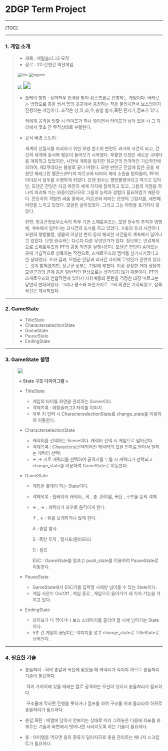 # 2DGP Term Project

------



[TOC]

------

### 1. 게임 소개

> - 제목 : 메탈슬러그3 모작
> - 장르 : 2D 런앤건 액션게임
>
> <img src="https://github.com/honey1586/2DGP/blob/master/Term_Project/Images/title_screenshot.png?raw=true" alt="title" style="zoom:80%;" />  <img src="https://github.com/honey1586/2DGP/blob/master/Term_Project/Images/ingame_screenshot.jpg?raw=true" alt="ingame" style="zoom: 80%;" />
>
> <img src="https://github.com/honey1586/2DGP/blob/master/Term_Project/Images/%EC%BA%90%EB%A6%AD%ED%84%B0%EC%84%A0%ED%83%9D%EC%B0%BD.JPG?raw=true" style="zoom:80%;" /> <img src="https://github.com/honey1586/2DGP/blob/master/Term_Project/Images/%ED%98%88%EC%82%AC%ED%8F%AC.jpg?raw=true" style="zoom:150%;" />
>
> [^인-게임 스크린샷]:  메탈슬러그3 타이틀, 인-게임 , 캐릭터 선택창
>
> - 플레이 방법 : 상하좌우 입력을 받아 횡스크롤로 진행하는 게임이다. 바라보는 방향으로 총을 쏴서 맵의 곳곳에서 등장하는 적을 물리치면서 보스방까지 진행하는 게임이다. 조작은 상,하,좌,우,총알 발사,폭탄 던지기,점프가 있다.
>
>   적에게 공격을 당할 시 라이프가 하나 깎이면서 라이프가 남아 있을 시 그 자리에서 몇초 간 무적상태로 부활한다.
>
> - 공식 배경 스토리 : 
>
>   세계의 신질서를 파괴하기 위한 모덴 원수의 반란도 과거의 사건이 되고, 간신히 세계에 질서와 평온이 돌아오기 시작했다. 부활한 모덴은 새로운 쿠데타를 계획하고 있었지만, 사전에 계획을 탐지한 정규군의 전격적인 기습작전에 의하여, 제2쿠데타는 불발로 끝나 버렸다. 모덴 반란군 진압에 많은 공을 세웠던 페레그린 팰콘스(PF)의 마르코와 타마의 제대 소원을 받아들여, PF의 리더로서 임무를 수행하게 되었다. 모덴 원수는 행방불명이라고 여기고 있지만, 모덴군 잔당은 지금 여전히 세계 각지에 잠복하고 있고, 그들의 거점을 하나씩 파괴해 가는 와중이었으므로 그들의 능력과 경험이 필요하였기 때문이다. 잔당과의 격렬한 싸움 중에서, 마르코와 타마는 모덴의 그림자를, 세번째 야망을 느끼고 있었다. 모덴은 살아있었다. 그리고 그는 야망을 포기하지 않았다.
>
>   한편, 정규군정보부소속의 특무 기관 스패로우즈는, 모덴 원수의 추적과 병행해, 계속해서 일어나는 괴사건의 조사를 하고 있었다. 가축의 유괴 사건이나 요원의 행방불명, 생물의 이상한 변이 등의 해괴한 사건들이 계속해서 일어나고 있었다. 모덴 원수와는 다르다.다른 무엇인가가 있다. 정보부는 반강제적으로 스패로우즈와 PF의 공동 작전을 실행시킨다. 모덴군 잔당이 숨어있는 곳에 기습적으로 상륙하는 작전으로, 스패로우즈의 멤버를 참가시키겠다고 한 상태였다. 조사 결과, 모덴군 잔당과 괴사건 사이에 무엇인가 관련이 있다는 것이 밝혀졌지만, 정규군 상부는 기밀에 부쳤다. 이상 성장한 거대 생물과 모덴군과의 관계 등은 일반적인 현상으로는 생각되지 않기 때문이다. PF와 스패로우즈의 연합작전에 있어서 지휘계통의 혼란을 걱정한 대장 마르코는 당연히 반대하였다. 그러나 평소와 마찬가지로 그의 의견은 기각되었고, 상륙 작전은 개시되었다. 
>
> [출처]: https://namu.wiki/w/%EB%A9%94%ED%83%88%EC%8A%AC%EB%9F%AC%EA%B7%B8%203?from=%EB%A9%94%ED%83%88%EC%8A%AC%EB%9F%AC%EA%B7%B83



------

### 2. GameState

> - TitleState
> - CharacterselectionState
> - GameState
> - PauseState
> - EndingState

------

### 3. GameState 설명

> ![](https://github.com/honey1586/2DGP/blob/master/Term_Project/Images/%EB%8B%A4%EC%9D%B4%EC%96%B4%EA%B7%B8%EB%9E%A8.JPG?raw=true) 
>
> ​                                                 **< State 구조 다이어그램 >**
>
> - TitleState 
>
>   - 게임의 타이틀 화면을 관리하는 Scene이다.
>   - 객체목록 : 메탈슬러그3 타이틀 이미지
>   - 아무 키 입력 시 CharacterselectionState로 change_state를 이용하여 이동한다.
>
> - CharacterselectionState
>
>   - 캐릭터를 선택하는 Scene이다. 캐릭터 선택 시 게임으로 넘어간다.
>   - 객체목록 : Characters(선택되어진 캐릭터의 값을 인자로 받아서 원하는 캐릭터 선택)
>   - ←,→ 키로 캐릭터를 선택하여 공격키를 누를 시 캐릭터가 선택되고 change_state를 이용하여 GameState로 이동한다.
>
> - GameState
>
>   - 게임을 플레이 하는 State이다.
>
>   - 객체목록 : 플레이어 캐릭터 , 적 , 총 ,아이템, 폭탄 , 구조물 등의 객체
>
>   - ← , →  : 캐릭터가 좌우로 움직이게 한다.  
>
>     ↑ , ↓ : 위를 보게하거나 앉게 한다.
>
>     A  : 총알 발사
>
>     S  : 폭탄 투척 , 혈사포(좀비모드)
>
>     D  : 점프
>
>     ESC : GameState를 멈추고 push_state를 이용하여 PauseState로 이동한다. 
>
> - PauseState
>
>   - GameState에서 ESC키를 입력할 시에만 넘어올 수 있는 State이다.
>   - 게임 사운드 On/Off , 게임 종료 , 게임으로 돌아가기 세 가지 기능을 가지고 있다.
>
> - EndingState
>
>   - 라이프가 다 깎이거나 보스 스테이지를 클리어 할 시에 넘어가는 State이다.
>   - 5초 간 게임이 끝났다는 이미지를 넣고 change_state로 TitleState로 넘어간다. 

------

### 4. 필요한 기술

> - 충돌처리 : 적의 총알과 폭탄에 맞았을 때 캐릭터가 죽어야 하므로 충돌처리 기술이 필요하다.
>
>   ​                  적이 가까이에 있을 때에는 칼로 공격하는 모션이 있어서 충돌처리가 필요하다.
>
>   ​                  구조물에 막히면 진행을 못하거나 점프를 하여 구조물 위에 올라타야 하므로 충돌처리가 필요하다.
>
> - 총알,폭탄 : 배열에 담아서 안보이는 상태로 미리 그려놓은 다음에 좌표를 바꿔주는 기술과 화면에서 벗어나면 사라지도록 하는 기술이 필요하다.
>
> - 총 : 아이템을 먹으면 총의 종류가 달라지므로 총을 관리하는 매니저 스크립트가 필요하다.

